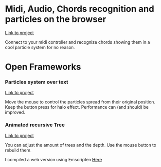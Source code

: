 # Midi, Audio, Chords recognition and particles on the browser

[Link to project](midi-audio-p5js)

Connect to your midi controller and recognize chords showing them in a cool particle system for no reason.


# Open Frameworks

### Particles system over text

[Link to project](openFrameworks/particles-from-font-controlled-by-mouse)

Move the mouse to control the particles spread from their original position. Keep the button press for halo effect. Performance can (and should) be improved.


### Animated recursive Tree

[Link to project](openFrameworks/recursive-tree-animated)

You can adjust the amount of trees and the depth. Use the mouse button to rebuild them.

I compiled a web version using Emscripten [Here](https://fernandopetrelli.com/experiments/recursive-trees-and-webassembly)
